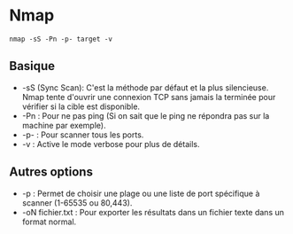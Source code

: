 # Nmap

`nmap -sS -Pn -p- target -v`

## Basique

* -sS (Sync Scan): C'est la méthode par défaut et la plus silencieuse. Nmap tente d'ouvrir une connexion TCP sans jamais la terminée pour vérifier si la cible est disponible.
* -Pn : Pour ne pas ping (Si on sait que le ping ne répondra pas sur la machine par exemple).
* -p- : Pour scanner tous les ports.
* -v : Active le mode verbose pour plus de détails.

## Autres options

* -p : Permet de choisir une plage ou une liste de port spécifique à scanner (1-65535 ou 80,443).
* -oN fichier.txt : Pour exporter les résultats dans un fichier texte dans un format normal.
